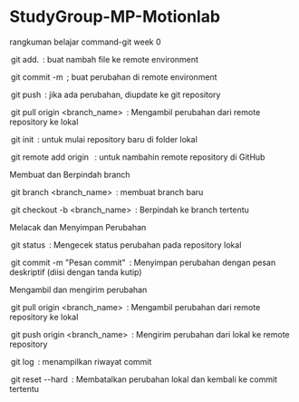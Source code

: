 # StudyGroup-MP-Motionlab

rangkuman belajar command-git week 0

⁠ git add. ⁠ : buat nambah file ke remote environment

⁠ git commit -m ⁠ ; buat perubahan di remote environment

⁠ git push ⁠ : jika ada perubahan, diupdate ke git repository

⁠ git pull origin <branch_name> ⁠ : Mengambil perubahan dari remote repository ke lokal

⁠ git init ⁠ : untuk mulai repository baru di folder lokal

⁠ git remote add origin <url> ⁠ : untuk nambahin remote repository di GitHub

Membuat dan Berpindah branch

⁠ git branch <branch_name> ⁠ : membuat branch baru

⁠ git checkout -b <branch_name> ⁠ : Berpindah ke branch tertentu

Melacak dan Menyimpan Perubahan

⁠ git status ⁠ : Mengecek status perubahan pada repository lokal

⁠ git commit -m "Pesan commit" ⁠ : Menyimpan perubahan dengan pesan deskriptif (diisi dengan tanda kutip)

Mengambil dan mengirim perubahan

⁠ git pull origin <branch_name> ⁠ : Mengambil perubahan dari remote repository ke lokal

⁠ git push origin <branch_name> ⁠ : Mengirim perubahan dari lokal ke remote repository

⁠ git log ⁠ : menampilkan riwayat commit

⁠ git reset --hard ⁠ : Membatalkan perubahan lokal dan kembali ke commit tertentu